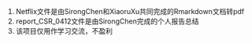 1. Netflix文件是由SirongChen和XiaoruXu共同完成的Rmarkdown文档转pdf
2. report_CSR_0412文件是由SirongChen完成的个人报告总结
3. 该项目仅用作学习交流，不盈利
